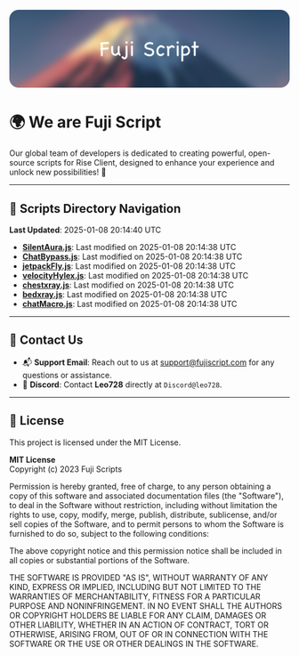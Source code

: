 ![Banner](.github/b.webp)

# 🌍 **We are Fuji Script**

Our global team of developers is dedicated to creating powerful, open-source scripts for Rise Client, designed to enhance your experience and unlock new possibilities! 🌟

---
<!-- SCRIPTS_NAVIGATION_START -->
## 📂 **Scripts Directory Navigation**

**Last Updated**: 2025-01-08 20:14:40 UTC

- **[SilentAura.js](scripts/SilentAura.js)**: Last modified on 2025-01-08 20:14:38 UTC
- **[ChatBypass.js](scripts/ChatBypass.js)**: Last modified on 2025-01-08 20:14:38 UTC
- **[jetpackFly.js](scripts/jetpackFly.js)**: Last modified on 2025-01-08 20:14:38 UTC
- **[velocityHylex.js](scripts/velocityHylex.js)**: Last modified on 2025-01-08 20:14:38 UTC
- **[chestxray.js](scripts/chestxray.js)**: Last modified on 2025-01-08 20:14:38 UTC
- **[bedxray.js](scripts/bedxray.js)**: Last modified on 2025-01-08 20:14:38 UTC
- **[chatMacro.js](scripts/chatMacro.js)**: Last modified on 2025-01-08 20:14:38 UTC

<!-- SCRIPTS_NAVIGATION_END -->

---

## 💬 **Contact Us**  
- 📬 **Support Email**: Reach out to us at [support@fujiscript.com](mailto:support@fujiscript.com) for any questions or assistance.  
- 💬 **Discord**: Contact **Leo728** directly at `Discord@leo728`.

---

## 📜 **License**

This project is licensed under the MIT License.  

**MIT License**  
Copyright (c) 2023 Fuji Scripts  

Permission is hereby granted, free of charge, to any person obtaining a copy of this software and associated documentation files (the "Software"), to deal in the Software without restriction, including without limitation the rights to use, copy, modify, merge, publish, distribute, sublicense, and/or sell copies of the Software, and to permit persons to whom the Software is furnished to do so, subject to the following conditions:  

The above copyright notice and this permission notice shall be included in all copies or substantial portions of the Software.  

THE SOFTWARE IS PROVIDED "AS IS", WITHOUT WARRANTY OF ANY KIND, EXPRESS OR IMPLIED, INCLUDING BUT NOT LIMITED TO THE WARRANTIES OF MERCHANTABILITY, FITNESS FOR A PARTICULAR PURPOSE AND NONINFRINGEMENT. IN NO EVENT SHALL THE AUTHORS OR COPYRIGHT HOLDERS BE LIABLE FOR ANY CLAIM, DAMAGES OR OTHER LIABILITY, WHETHER IN AN ACTION OF CONTRACT, TORT OR OTHERWISE, ARISING FROM, OUT OF OR IN CONNECTION WITH THE SOFTWARE OR THE USE OR OTHER DEALINGS IN THE SOFTWARE.  
